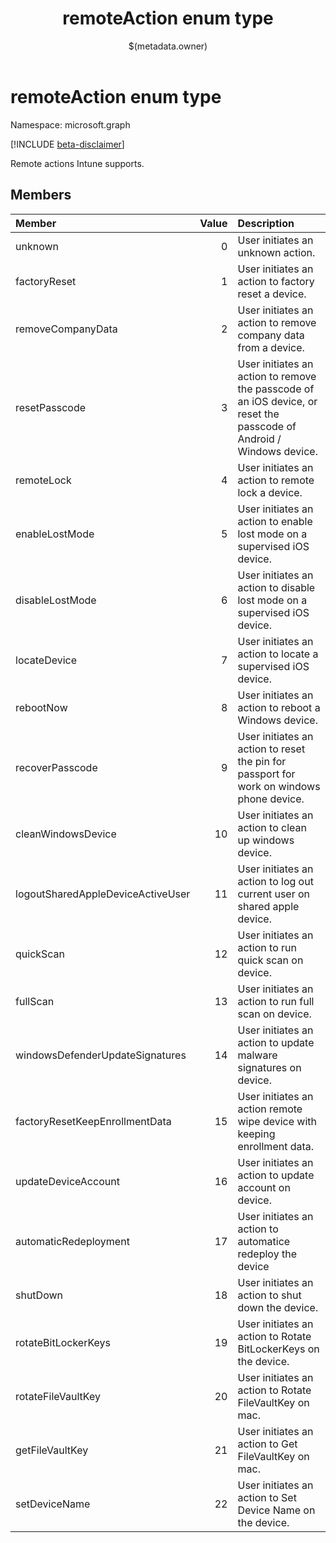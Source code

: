 ﻿---
title: "remoteAction enum type"
description: "Remote actions Intune supports."
localization_priority: Normal
author: "$(metadata.owner)"
ms.prod: ""
doc_type: enumPageType
---

# remoteAction enum type

Namespace: microsoft.graph

[!INCLUDE [beta-disclaimer](../../includes/beta-disclaimer.md)]

Remote actions Intune supports.

## Members

| Member                            | Value | Description                                                                                                          |
| :-------------------------------- | ----: | :------------------------------------------------------------------------------------------------------------------- |
| unknown                           | 0     | User initiates an unknown action.                                                                                    |
| factoryReset                      | 1     | User initiates an action to factory reset a device.                                                                  |
| removeCompanyData                 | 2     | User initiates an action to remove company data from a device.                                                       |
| resetPasscode                     | 3     | User initiates an action to remove the passcode of an iOS device, or reset the passcode of Android / Windows device. |
| remoteLock                        | 4     | User initiates an action to remote lock a device.                                                                    |
| enableLostMode                    | 5     | User initiates an action to enable lost mode on a supervised iOS device.                                             |
| disableLostMode                   | 6     | User initiates an action to disable lost mode on a supervised iOS device.                                            |
| locateDevice                      | 7     | User initiates an action to locate a supervised iOS device.                                                          |
| rebootNow                         | 8     | User initiates an action to reboot a Windows device.                                                                 |
| recoverPasscode                   | 9     | User initiates an action to reset the pin for passport for work on windows phone device.                             |
| cleanWindowsDevice                | 10    | User initiates an action to clean up windows device.                                                                 |
| logoutSharedAppleDeviceActiveUser | 11    | User initiates an action to log out current user on shared apple device.                                             |
| quickScan                         | 12    | User initiates an action to run quick scan on device.                                                                |
| fullScan                          | 13    | User initiates an action to run full scan on device.                                                                 |
| windowsDefenderUpdateSignatures   | 14    | User initiates an action to update malware signatures on device.                                                     |
| factoryResetKeepEnrollmentData    | 15    | User initiates an action remote wipe device with keeping enrollment data.                                            |
| updateDeviceAccount               | 16    | User initiates an action to update account on device.                                                                |
| automaticRedeployment             | 17    | User initiates an action to automatice redeploy the device                                                           |
| shutDown                          | 18    | User initiates an action to shut down the device.                                                                    |
| rotateBitLockerKeys               | 19    | User initiates an action to Rotate BitLockerKeys on the device.                                                      |
| rotateFileVaultKey                | 20    | User initiates an action to Rotate FileVaultKey on mac.                                                              |
| getFileVaultKey                   | 21    | User initiates an action to Get FileVaultKey on mac.                                                                 |
| setDeviceName                     | 22    | User initiates an action to Set Device Name on the device.                                                           |